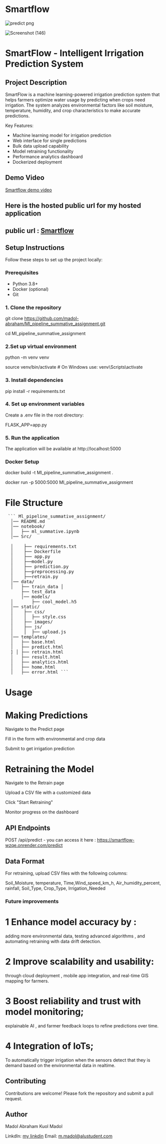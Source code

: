 # Smartflow





![predict png](https://github.com/user-attachments/assets/85b8bb14-7f82-4a16-b702-6bdcc8095938)

![Screenshot (146)](https://github.com/user-attachments/assets/ed0207e0-e396-4e60-9807-ddb8e78aeb86)







# SmartFlow - Intelligent Irrigation Prediction System


## Project Description

SmartFlow is a machine learning-powered irrigation prediction system that helps farmers optimize water usage by predicting when crops need irrigation. The system analyzes environmental factors like soil moisture, temperature, humidity, and crop characteristics to make accurate predictions.

Key Features:
- Machine learning model for irrigation prediction
- Web interface for single predictions
- Bulk data upload capability
- Model retraining functionality
- Performance analytics dashboard
- Dockerized deployment

## Demo Video

[Smartflow demo video](https://www.youtube.com/watch?v=aGR_Pc7LURc)

## Here is the hosted public url for my hosted application
## public url :  [Smartflow](https://ml-pipeline-summative-assignment-1.onrender.com)
## Setup Instructions

Follow these steps to set up the project locally:

### Prerequisites

- Python 3.8+
- Docker (optional)
- Git

### 1. Clone the repository

git clone https://github.com/madol-abraham/Ml_pipeline_summative_assignment.git

cd Ml_pipeline_summative_assignment 

### 2.Set up virtual environment
python -m venv venv

source venv/bin/activate  # On Windows use: venv\Scripts\activate

### 3. Install dependencies

pip install -r requirements.txt

### 4. Set up environment variables

Create a .env file in the root directory:

FLASK_APP=app.py

### 5. Run the application

The application will be available at http://localhost:5000

### Docker Setup

docker build -t Ml_pipeline_summative_assignment .

docker run -p 5000:5000 Ml_pipeline_summative_assignment



# File Structure

<pre> ``` Ml_pipeline_summative_assignment/
  │── README.md
  │── notebook/ 
  │   ├── ml_summative.ipynb 
  │── Src/ 
  
  │    ├── requirements.txt
  │    ├── Dockerfile 
  │    ├── app.py 
  │    ├──model.py 
  │    ├── prediction.py 
  │    ├──preprocessing.py 
  │    ├──retrain.py
  │── data/ 
  │   ├── train_data │
      ├── test_data 
      │── models/
  │       ├── cool_model.h5
  │── static/
  │    ├── css/ 
  │    │  ├── style.css 
  │    ├── images/ 
  │    ├── js/ 
  │    │  ├── upload.js
  │── templates/ 
  │   ├── base.html 
  │   ├── predict.html
  ] │ ├── retrain.html 
  │   ├── result.html
  │   ├── analytics.html 
  │   ├── home.html 
  │   ├── error.html ``` </pre>


# Usage
# Making Predictions
Navigate to the Predict page

Fill in the form with environmental and crop data

Submit to get irrigation prediction

# Retraining the Model
Navigate to the Retrain page

Upload a CSV file with a customized data

Click "Start Retraining"

Monitor progress on the dashboard

## API Endpoints    

POST /api/predict - you can access it here : https://smartflow-wzqe.onrender.com/predict

## Data Format
For retraining, upload CSV files with the following columns:

Soil_Moisture, temperature, Time,Wind_speed_km_h, Air_humidity_percent, rainfall, Soil_Type, Crop_Type, Irrigation_Needed

### Future improvements

# 1 Enhance model accuracy by :

adding more environmental data, testing advanced algorithms , and automating retraining with data drift detection.

# 2 Improve scalability and usability:

through cloud deployment , mobile app integration, and real-time GIS mapping for farmers.

# 3 Boost reliability and trust with model monitoring; 

explainable AI , and farmer feedback loops to refine predictions over time.
# 4 Integration of IoTs; 

To automatically trigger irrigation when the sensors detect that they is demand based on the environmental data in realtime.
## Contributing

Contributions are welcome! Please fork the repository and submit a pull request.

## Author
Madol Abraham Kuol Madol

LinkdIn: [my linkdin](https://www.linkedin.com/in/madol-abraham-kuol-madol/)
Email: m.madol@alustudent.com

   
